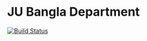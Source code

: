 # JU Bangla Department

[![Build Status](https://circleci.com/gh/JUBanglaDepartment/ju-bangla)](https://circleci.com/gh/JUBanglaDepartment/ju-bangla)
